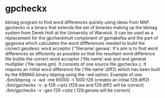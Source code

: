 # gpcheckx
kbmag program to find word differences quickly using ideas from MAF.
gpcheckx is a binary that extends the set of binaries making up the kbmag system 
from Derek Holt at the University of Warwick. 
It can be used as a replacement for the gpcheckmult component
of gpmakefsa and the part of gpgeowa which calculates the word 
diffferences needed to build the correct geodesic word acceptor 
(''filename'.geowa'. It's aim is to find word differences as efficiently
as possible so that the resultant word difference file builds 
the correct word acceptor ('file name'.wa) and 
and general multiplier ('file name.gm).
 It consists of one source file gpcheckx.c.
 It requires an initial word difference file ('file name'.diff2)
which has been built by the KBMAG binary kbprog using 
the -wd option.
Example of use.
./bin/kbprog -v -wd -me 65000 -t 1000 f29
(creates an initial f29.diff2)
./bin/gpcheckx -v -p f29 +rptz
(f29.wa and f29.diff2 will be correct)
./bin/gpcheckx -v -geo f29 +rptz
( f29.geowa will be correct)
